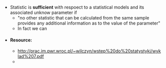 - Statistic is **sufficient** with respoect to a statistical models and its associated unknow parameter if
	- "no other statistic that can be calculated from the same sample provides any additional information as to the value of the parameter"
	- In fact we can
- #### Resource:
	- http://prac.im.pwr.wroc.pl/~wilczyn/wstep%20do%20statystyki/wyklad%207.pdf
	-